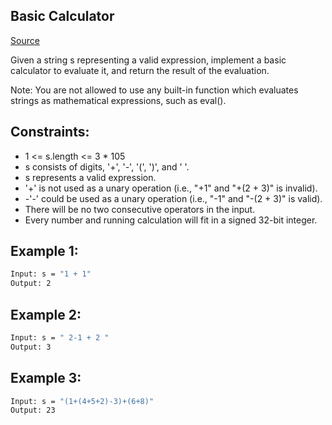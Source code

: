 ## Basic Calculator
[Source](https://leetcode.com/problems/basic-calculator/)

Given a string s representing a valid expression, implement a basic calculator to evaluate it, and return the result of the evaluation.

Note: You are not allowed to use any built-in function which evaluates strings as mathematical expressions, such as eval().

## Constraints:

 - 1 <= s.length <= 3 * 105
 - s consists of digits, '+', '-', '(', ')', and ' '.
 - s represents a valid expression.
 - '+' is not used as a unary operation (i.e., "+1" and "+(2 + 3)" is invalid).
 - -'-' could be used as a unary operation (i.e., "-1" and "-(2 + 3)" is valid).
 - There will be no two consecutive operators in the input.
 - Every number and running calculation will fit in a signed 32-bit integer.

## Example 1:
```sh
Input: s = "1 + 1"
Output: 2
```

## Example 2:
```sh
Input: s = " 2-1 + 2 "
Output: 3
```

## Example 3:
```sh
Input: s = "(1+(4+5+2)-3)+(6+8)"
Output: 23
```